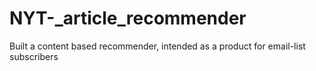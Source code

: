 # NYT-_article_recommender

Built a content based recommender, intended as a product for email-list subscribers
